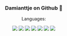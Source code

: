 <h3 align="center"> Damianttje on Github 🤟 </h2>
<p align="center">
  <a2> Languages: </a2>
</p>
<p align="center">
  <a title="C#">
    <img src="https://cdn.jsdelivr.net/npm/programming-languages-logos@0.0.3/src/csharp/csharp_32x32.png">
  </a>
  <a title="C++">
    <img src="https://cdn.jsdelivr.net/npm/programming-languages-logos@0.0.3/src/cpp/cpp_32x32.png">
  </a>
    <a title="Python">
    <img src="https://cdn.jsdelivr.net/npm/programming-languages-logos@0.0.3/src/python/python_32x32.png">
  </a>
    <a title="JavaScript">
    <img src="https://cdn.jsdelivr.net/npm/programming-languages-logos@0.0.3/src/javascript/javascript_32x32.png">
  </a>
    <a title="PHP">
    <img src="https://cdn.jsdelivr.net/npm/programming-languages-logos@0.0.3/src/php/php_32x32.png">
  </a>
    <a title="HTML">
    <img src="https://cdn.jsdelivr.net/npm/programming-languages-logos@0.0.3/src/html/html_32x32.png">
  </a>
    <a title="CSS">
    <img src="https://cdn.jsdelivr.net/npm/programming-languages-logos@0.0.3/src/css/css_32x32.png">
  </a>
  <h1 align="center"></h1>
</p>
